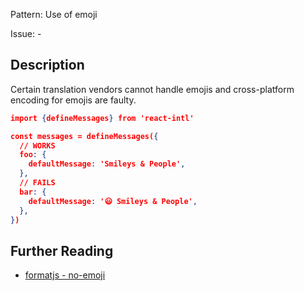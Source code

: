 Pattern: Use of emoji

Issue: -

## Description

Certain translation vendors cannot handle emojis and cross-platform encoding for emojis are faulty.

```json
import {defineMessages} from 'react-intl'

const messages = defineMessages({
  // WORKS
  foo: {
    defaultMessage: 'Smileys & People',
  },
  // FAILS
  bar: {
    defaultMessage: '😃 Smileys & People',
  },
})
```

## Further Reading

* [formatjs - no-emoji](https://formatjs.io/docs/tooling/linter/#no-emoji)